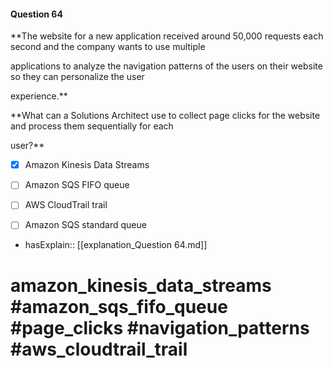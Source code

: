 #### Question  64

**The website for a new application received around 50,000 requests each second and the company wants to use multiple

applications to analyze the navigation patterns of the users on their website so they can personalize the user

experience.**

**What can a Solutions Architect use to collect page clicks for the website and process them sequentially for each

user?**

- [x] Amazon Kinesis Data Streams

- [ ] Amazon SQS FIFO queue

- [ ] AWS CloudTrail trail

- [ ] Amazon SQS standard queue

- hasExplain:: [[explanation_Question  64.md]]

# amazon_kinesis_data_streams #amazon_sqs_fifo_queue #page_clicks #navigation_patterns #aws_cloudtrail_trail
